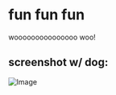 # fun fun fun
wooooooooooooooo woo!

## screenshot w/ dog:

![Image](https://github.com/jeanniekim/cse15l-lab-reports/raw/main/assets/images/dogshot.png)